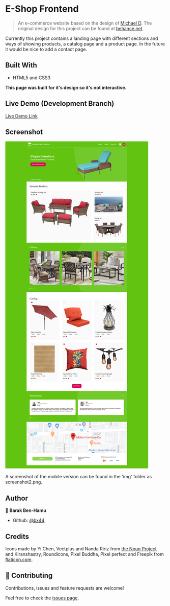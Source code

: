 # E-Shop Frontend
> An e-commerce website based on the design of [Michael D](https://dribbble.com/altezzik).
> The original design for this project can be found at [behance.net](https://www.behance.net/gallery/69329213/Flower-e-shop).

Currently this project contains a landing page with different sections and ways of showing products, a catalog page and a product page. In the future it would be nice to add a contact page.

## Built With

- HTML5 and CSS3

**This page was built for it's design so it's not interactive.**

## Live Demo (Development Branch)

[Live Demo Link](http://raw.githack.com/bx44/eshop-frontend/main-dev/index.html)

## Screenshot

![Screenshot](./img/screenshot1.png)

A screenshot of the mobile version can be found in the 'img' folder as screenshot2.png.

## Author

👤 **Barak Ben-Hamu**

- Github: [@bx44](https://github.com/bx44)

## Credits

Icons made by Yi Chen, Vectplus and Nanda Ririz from [the Noun Project](https://thenounproject.com/) and Kiranshastry, Roundicons, Pixel Buddha, Pixel perfect and Freepik from [flaticon.com](https://www.flaticon.com/).


## 🤝 Contributing

Contributions, issues and feature requests are welcome!

Feel free to check the [issues page](https://github.com/bx44/eshop-frontend/issues).
